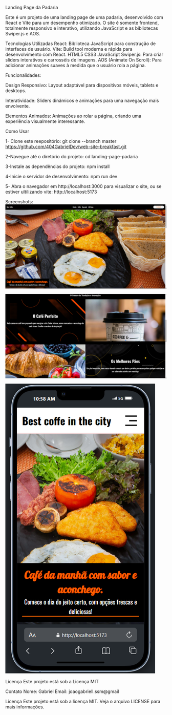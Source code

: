 Landing Page da Padaria

Este é um projeto de uma landing page de uma padaria, desenvolvido com React e Vite para um desempenho otimizado. O site é somente frontend, totalmente responsivo e interativo, utilizando JavaScript e as bibliotecas Swiper.js e AOS.

Tecnologias Utilizadas
React: Biblioteca JavaScript para construção de interfaces de usuário.
Vite: Build tool moderna e rápida para desenvolvimento com React.
HTML5
CSS3
JavaScript
Swiper.js: Para criar sliders interativos e carrosséis de imagens.
AOS (Animate On Scroll): Para adicionar animações suaves à medida que o usuário rola a página.

Funcionalidades:

Design Responsivo: Layout adaptável para dispositivos móveis, tablets e desktops.

Interatividade: Sliders dinâmicos e animações para uma navegação mais envolvente.

Elementos Animados: Animações ao rolar a página, criando uma experiência visualmente interessante.

Como Usar

1- Clone este reepositório:
git clone --branch master https://github.com/404GabrielDev/web-site-breakfast.git



2-Navegue até o diretório do projeto:
cd landing-page-padaria


3-Instale as dependências do projeto:
npm install

4-Inicie o servidor de desenvolvimento:
npm run dev

5- Abra o navegador em http://localhost:3000 para visualizar o site, ou se estiver ultilizando vite: http://localhost:5173

Screenshots:
![Apresentação da Pagina](https://raw.githubusercontent.com/404GabrielDev/web-site-breakfast/main/Screenshot%202025-03-05%20105649.png)

![Um pouco do conteudo main](https://github.com/404GabrielDev/web-site-breakfast/blob/main/Screenshot%202025-03-05%20105742.png?raw=true)

![Landing page no Mobile](https://github.com/404GabrielDev/web-site-breakfast/blob/main/Screenshot%202025-03-05%20105858.png?raw=true)

Licença
Este projeto está sob a Licença MIT

Contato
Nome: Gabriel
Email: joaogabriell.ssm@gmail



Licença
Este projeto está sob a licença MIT. Veja o arquivo LICENSE para mais informações.
